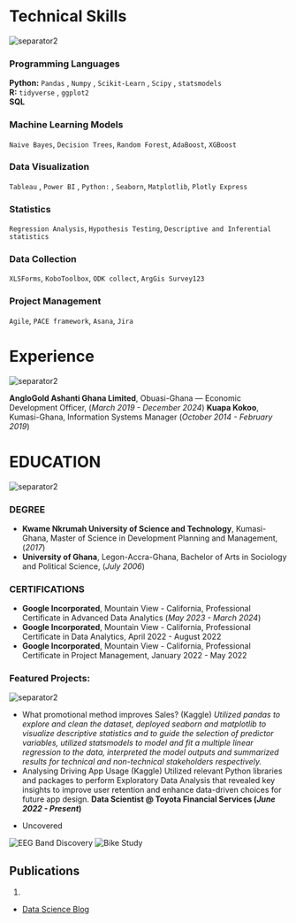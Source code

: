 # Technical Skills
![separator2](https://i.imgur.com/4gX5WFr.png)
### Programming Languages 
**Python:** `Pandas` , `Numpy` , `Scikit-Learn` , `Scipy` , `statsmodels`<br>
**R:** `tidyverse` , `ggplot2`  
**SQL**
### Machine Learning Models
`Naive Bayes`, `Decision Trees`, `Random Forest`, `AdaBoost`, `XGBoost`
### Data Visualization
`Tableau` , `Power BI` , `Python:` , `Seaborn`, `Matplotlib`, `Plotly Express`
### Statistics 
`Regression Analysis`, `Hypothesis Testing`, `Descriptive and Inferential statistics`
### Data Collection
`XLSForms`, `KoboToolbox`, `ODK collect`, `ArgGis Survey123`
### Project Management
`Agile`, `PACE framework`, `Asana`, `Jira`

# Experience
![separator2](https://i.imgur.com/4gX5WFr.png)

**AngloGold Ashanti Ghana Limited**, Obuasi-Ghana — Economic Development Officer, (_March 2019 - December 2024_)
**Kuapa Kokoo**, Kumasi-Ghana, Information Systems Manager (_October 2014 - February 2019_)

# EDUCATION
![separator2](https://i.imgur.com/4gX5WFr.png)
### DEGREE
- **Kwame Nkrumah University of Science and Technology**, Kumasi-Ghana, Master of Science in Development Planning and Management, (_2017_)
- **University of Ghana**, Legon-Accra-Ghana, Bachelor of Arts in Sociology and Political Science, (_July 2006_)

### CERTIFICATIONS
- **Google Incorporated**, Mountain View - California, Professional Certificate in Advanced Data Analytics (_May 2023 - March 2024_)
- **Google Incorporated**, Mountain View - California, Professional Certificate in Data Analytics, April 2022 - August 2022
- **Google Incorporated**, Mountain View - California, Professional Certificate in Project Management, January 2022 - May 2022

### Featured Projects:
![separator2](https://i.imgur.com/4gX5WFr.png)
* What promotional method improves Sales? (Kaggle)
_Utilized pandas to explore and clean the dataset, deployed seaborn and matplotlib to visualize descriptive statistics and to guide the selection of predictor variables, utilized statsmodels to model and fit a multiple linear regression to the data, interpreted the model outputs and summarized results for technical and non-technical stakeholders respectively._
* Analysing Driving App Usage (Kaggle)
 Utilized relevant Python libraries and packages to perform Exploratory Data Analysis that revealed key insights to improve user retention and enhance data-driven choices for future app design.
**Data Scientist @ Toyota Financial Services (_June 2022 - Present_)**
- Uncovered 

![EEG Band Discovery](/assets/img/discovery.jpeg)
![Bike Study](/assets/img/biudy.jpeg)




## Publications
1.

- [Data Science Blog](https://m)

```
